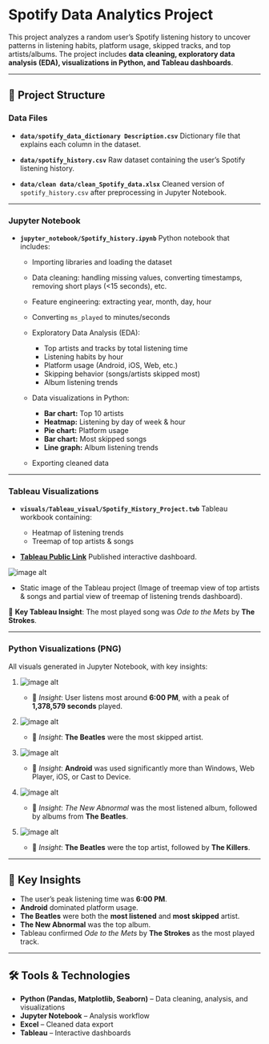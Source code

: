 # Spotify Data Analytics Project

This project analyzes a random user’s Spotify listening history to uncover patterns in listening habits, platform usage, skipped tracks, and top artists/albums. The project includes **data cleaning, exploratory data analysis (EDA), visualizations in Python, and Tableau dashboards**.

---

## 📂 Project Structure

### **Data Files**

* **`data/spotify_data_dictionary Description.csv`**
  Dictionary file that explains each column in the dataset.

* **`data/spotify_history.csv`**
  Raw dataset containing the user’s Spotify listening history.

* **`data/clean data/clean_Spotify_data.xlsx`**
  Cleaned version of `spotify_history.csv` after preprocessing in Jupyter Notebook.

---

### **Jupyter Notebook**

* **`jupyter_notebook/Spotify_history.ipynb`**
  Python notebook that includes:

  * Importing libraries and loading the dataset
  * Data cleaning: handling missing values, converting timestamps, removing short plays (<15 seconds), etc.
  * Feature engineering: extracting year, month, day, hour
  * Converting `ms_played` to minutes/seconds
  * Exploratory Data Analysis (EDA):

    * Top artists and tracks by total listening time
    * Listening habits by hour
    * Platform usage (Android, iOS, Web, etc.)
    * Skipping behavior (songs/artists skipped most)
    * Album listening trends
  * Data visualizations in Python:

    * **Bar chart:** Top 10 artists
    * **Heatmap:** Listening by day of week & hour
    * **Pie chart:** Platform usage
    * **Bar chart:** Most skipped songs
    * **Line graph:** Album listening trends
  * Exporting cleaned data

---

### **Tableau Visualizations**

* **`visuals/Tableau_visual/Spotify_History_Project.twb`**
  Tableau workbook containing:

  * Heatmap of listening trends
  * Treemap of top artists & songs

* **[Tableau Public Link](https://public.tableau.com/app/profile/ameer.sulyans2376/viz/Spotify_History_Project/Dashboard)**
  Published interactive dashboard.

 ![image alt](visuals/Tableau_visual/Tableau_Spotify_data_visualization.png)
  * Static image of the Tableau project (Image of treemap view of top artists & songs and partial view of treemap of listening trends dashboard).

📌 **Key Tableau Insight**: The most played song was *Ode to the Mets* by **The Strokes**.

---

### **Python Visualizations (PNG)**

All visuals generated in Jupyter Notebook, with key insights:

1. ![image alt](visuals/python_visuals/Listening_Time_by_Hour_Heatmap.png)

   * 🔑 *Insight*: User listens most around **6:00 PM**, with a peak of **1,378,579 seconds** played.

2. ![image alt](visuals/python_visuals/Most_skip_artist.png)

   * 🔑 *Insight*: **The Beatles** were the most skipped artist.

3. ![image alt](visuals/python_visuals/Platform_Usage.png)

   * 🔑 *Insight*: **Android** was used significantly more than Windows, Web Player, iOS, or Cast to Device.

4. ![image alt](visuals/python_visuals/Top_10_Albums_by_listening_time.png)

   * 🔑 *Insight*: *The New Abnormal* was the most listened album, followed by albums from **The Beatles**.

5. ![image alt](visuals/python_visuals/Top_Artists.png)

   * 🔑 *Insight*: **The Beatles** were the top artist, followed by **The Killers**.

---

## 🚀 Key Insights

* The user’s peak listening time was **6:00 PM**.
* **Android** dominated platform usage.
* **The Beatles** were both the **most listened** and **most skipped** artist.
* **The New Abnormal** was the top album.
* Tableau confirmed *Ode to the Mets* by **The Strokes** as the most played track.

---

## 🛠️ Tools & Technologies

* **Python (Pandas, Matplotlib, Seaborn)** – Data cleaning, analysis, and visualizations
* **Jupyter Notebook** – Analysis workflow
* **Excel** – Cleaned data export
* **Tableau** – Interactive dashboards
